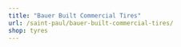 ```yaml
---
title: "Bauer Built Commercial Tires"
url: /saint-paul/bauer-built-commercial-tires/
shop: tyres
---
```

